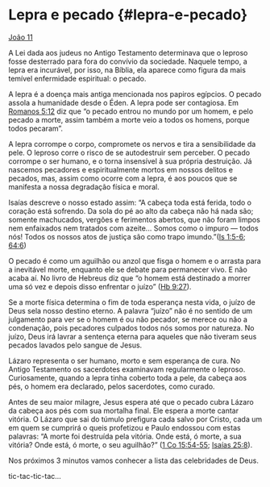 # Lepra e pecado {#lepra-e-pecado}

[João 11](http://bibliaonline.com.br/acf/jo/11)

A Lei dada aos judeus no Antigo Testamento determinava que o leproso fosse desterrado para fora do convívio da sociedade. Naquele tempo, a lepra era incurável, por isso, na Bíblia, ela aparece como figura da mais temível enfermidade espiritual: o pecado.

A lepra é a doença mais antiga mencionada nos papiros egípcios. O pecado assola a humanidade desde o Éden. A lepra pode ser contagiosa. Em [Romanos 5:12](http://bibliaonline.com.br/acf/rm/5/12) diz que “o pecado entrou no mundo por um homem, e pelo pecado a morte, assim também a morte veio a todos os homens, porque todos pecaram”.

A lepra corrompe o corpo, compromete os nervos e tira a sensibilidade da pele. O leproso corre o risco de se autodestruir sem perceber. O pecado corrompe o ser humano, e o torna insensível à sua própria destruição. Já nascemos pecadores e espiritualmente mortos em nossos delitos e pecados, mas, assim como ocorre com a lepra, é aos poucos que se manifesta a nossa degradação física e moral.

Isaías descreve o nosso estado assim: “A cabeça toda está ferida, todo o coração está sofrendo. Da sola do pé ao alto da cabeça não há nada são; somente machucados, vergões e ferimentos abertos, que não foram limpos nem enfaixados nem tratados com azeite... Somos como o impuro — todos nós! Todos os nossos atos de justiça são como trapo imundo.”([Is 1:5-6](http://bibliaonline.com.br/acf/is/1/5-6); [64:6](http://bibliaonline.com.br/acf/is/64/6))

O pecado é como um aguilhão ou anzol que fisga o homem e o arrasta para a inevitável morte, enquanto ele se debate para permanecer vivo. E não acaba aí. No livro de Hebreus diz que “o homem está destinado a morrer uma só vez e depois disso enfrentar o juízo” ([Hb 9:27](http://bibliaonline.com.br/acf/hb/9/27)).

Se a morte física determina o fim de toda esperança nesta vida, o juízo de Deus sela nosso destino eterno. A palavra “juízo” não é no sentido de um julgamento para ver se o homem é ou não pecador, se merece ou não a condenação, pois pecadores culpados todos nós somos por natureza. No juízo, Deus irá lavrar a sentença eterna para aqueles que não tiveram seus pecados lavados pelo sangue de Jesus.

Lázaro representa o ser humano, morto e sem esperança de cura. No Antigo Testamento os sacerdotes examinavam regularmente o leproso. Curiosamente, quando a lepra tinha coberto toda a pele, da cabeça aos pés, o homem era declarado, pelos sacerdotes, como curado.

Antes de seu maior milagre, Jesus espera até que o pecado cubra Lázaro da cabeça aos pés com sua mortalha final. Ele espera a morte cantar vitória. O Lázaro que sai do túmulo prefigura cada salvo por Cristo, cada um em quem se cumprirá o queis profetizou e Paulo endossou com estas palavras: “A morte foi destruída pela vitória. Onde está, ó morte, a sua vitória? Onde está, ó morte, o seu aguilhão?” ([1 Co 15:54-55](http://bibliaonline.com.br/acf/1co/15/54-55); [Isaías 25:8](http://bibliaonline.com.br/acf/is/25/8)).

Nos próximos 3 minutos vamos conhecer a lista das celebridades de Deus.

tic-tac-tic-tac...
